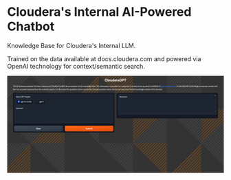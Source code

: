 # Cloudera's Internal AI-Powered Chatbot
Knowledge Base for Cloudera's Internal LLM.

Trained on the data available at docs.cloudera.com and powered via OpenAI technology for context/semantic search.

![](app_assets/sample.png)